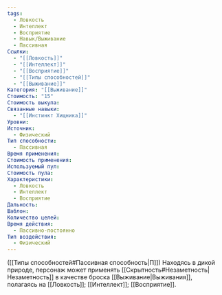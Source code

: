 ```yaml
---
tags:
  - Ловкость
  - Интеллект
  - Восприятие
  - Навык/Выживание
  - Пассивная
Ссылки:
  - "[[Ловкость]]"
  - "[[Интеллект]]"
  - "[[Восприятие]]"
  - "[[Типы способностей]]"
  - "[[Выживание]]"
Категория: "[[Выживание]]"
Стоимость: "15"
Стоимость выкупа: 
Связанные навыки:
  - "[[Инстинкт Хищника]]"
Уровни: 
Источник:
  - Физический
Тип способности:
  - Пассивная
Время применения: 
Стоимость применения: 
Используемый пул: 
Стоимость пула: 
Характеристики:
  - Ловкость
  - Интеллект
  - Восприятие
Дальность: 
Шаблон: 
Количество целей: 
Время действия:
  - Пассивно-постоянно
Тип воздействия:
  - Физический
---
```

([[Типы способностей#Пассивная способность|П]]) Находясь в дикой природе, персонаж может применять [[Скрытность#Незаметность|Незаметность]] в качестве броска [[Выживание|Выживания]], полагаясь на [[Ловкость]]; [[Интеллект]]; [[Восприятие]]. 